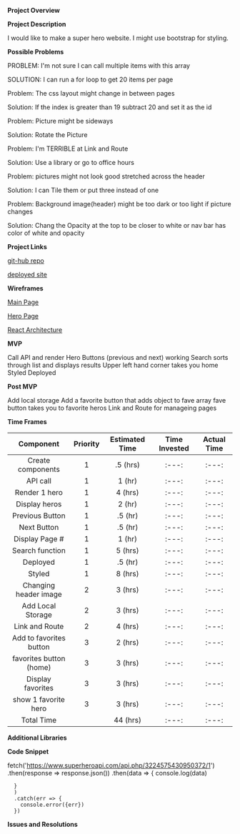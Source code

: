 **Project Overview**

**Project Description**

I would like to make a super hero website. I might use bootstrap for styling.

**Possible Problems**

PROBLEM:
I'm not sure I can call multiple items with this array

SOLUTION:
I can run a for loop to get 20 items per page

Problem:
The css layout might change in between pages

Solution:
If the index is greater than 19 subtract 20 and set it as the id

Problem:
Picture might be sideways

Solution:
Rotate the Picture

Problem:
I'm TERRIBLE at Link and Route

Solution:
Use a library or go to office hours

Problem:
pictures might not look good stretched across the header

Solution:
I can Tile them or put three instead of one

Problem:
Background image(header) might be too dark or too light if picture changes

Solution:
Chang the Opacity at the top to be closer to white or nav bar has color of white and opacity


**Project Links**

[git-hub repo](https://github.com/KassidySh/project-2/tree/master/project2)

[deployed site]()

**Wireframes**

[Main Page](https://res.cloudinary.com/dt5zs08ue/image/upload/v1578281708/GA%20project%202/wireframes_mockups_mfoyat.png)

[Hero Page](https://res.cloudinary.com/dt5zs08ue/image/upload/v1578319410/GA%20project%202/wireframes_mockups_1_etblon.png)

[React Architecture](https://res.cloudinary.com/dt5zs08ue/image/upload/v1578319841/GA%20project%202/Untitled_2_jsp6ku.png)

**MVP**

Call API and render Hero
Buttons (previous and next) working
Search sorts through list and displays results
Upper left hand corner takes you home
Styled
Deployed

**Post MVP**

Add local storage
Add a favorite button that adds object to fave array
fave button takes you to favorite heros
Link and Route for manageing pages

**Time Frames**

|Component   | Priority | Estimated Time| Time Invested | Actual Time|
| :---:      | :---:    | :---:         | :---:         | :---:      |
|Create components | 1 | .5 (hrs)| :---:         | :---:      |
|API call | 1 | 1 (hr)| :---:         | :---:      |
|Render 1 hero| 1 | 4 (hrs)| :---:         | :---:      |
|Display heros| 1 | 2 (hr)| :---:         | :---:      |
|Previous Button| 1 | .5 (hr)| :---:         | :---:      |
|Next Button| 1 | .5 (hr)| :---:         | :---:      |
|Display Page #| 1 | 1 (hr)| :---:         | :---:      |
|Search function| 1 | 5 (hrs)| :---:         | :---:      |
|Deployed| 1 | .5 (hr)| :---:         | :---:      |
|Styled | 1 | 8 (hrs)| :---:         | :---:      |
|Changing header image| 2 | 3 (hrs)| :---:         | :---:      |
|Add Local Storage| 2 | 3 (hrs)| :---:         | :---:      |
|Link and Route| 2 | 4 (hrs)| :---:         | :---:      |
|Add to favorites button| 3 | 2 (hrs)| :---:         | :---:      |
|favorites button (home)| 3 | 3 (hrs)| :---:         | :---:      |
|Display favorites| 3 | 3 (hrs)| :---:         | :---:      |
|show 1 favorite hero| 3 | 3 (hrs)| :---:         | :---:      |
|Total Time| | 44 (hrs)| :---:         | :---:      |

**Additional Libraries**

**Code Snippet**

  fetch('https://www.superheroapi.com/api.php/3224575430950372/1')
      .then(response => response.json())
      .then(data => {
        console.log(data)
       
      }
      )
      .catch(err => {
        console.error({err})
      })
  

**Issues and Resolutions**